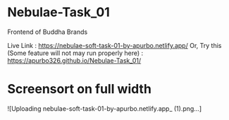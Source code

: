 # Nebulae-Task_01
Frontend of Buddha Brands

Live Link : https://nebulae-soft-task-01-by-apurbo.netlify.app/
Or, Try this (Some feature will not may run properly here) : https://apurbo326.github.io/Nebulae-Task_01/

# Screensort on full width 
![Uploading nebulae-soft-task-01-by-apurbo.netlify.app_ (1).png…]

